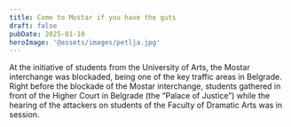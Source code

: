 ```yaml
---
title: Come to Mostar if you have the guts
draft: false
pubDate: 2025-01-10
heroImage: '@assets/images/petlja.jpg'
---
```

At the initiative of students from the University of Arts, the Mostar interchange was blockaded, being one of the key traffic areas in Belgrade. Right before the blockade of the Mostar interchange, students gathered in front of the Higher Court in Belgrade (the “Palace of Justice”) while the hearing of the attackers on students of the Faculty of Dramatic Arts was in session.
